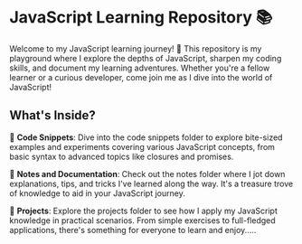 # JavaScript Learning Repository 📚

Welcome to my JavaScript learning journey! 🚀 This repository is my playground where I explore the depths of JavaScript, sharpen my coding skills, and document my learning adventures. Whether you're a fellow learner or a curious developer, come join me as I dive into the world of JavaScript!

## What's Inside?

📁 **Code Snippets**: Dive into the code snippets folder to explore bite-sized examples and experiments covering various JavaScript concepts, from basic syntax to advanced topics like closures and promises.

📘 **Notes and Documentation**: Check out the notes folder where I jot down explanations, tips, and tricks I've learned along the way. It's a treasure trove of knowledge to aid in your JavaScript journey.

🔧 **Projects**: Explore the projects folder to see how I apply my JavaScript knowledge in practical scenarios. From simple exercises to full-fledged applications, there's something for everyone to learn and enjoy.....
